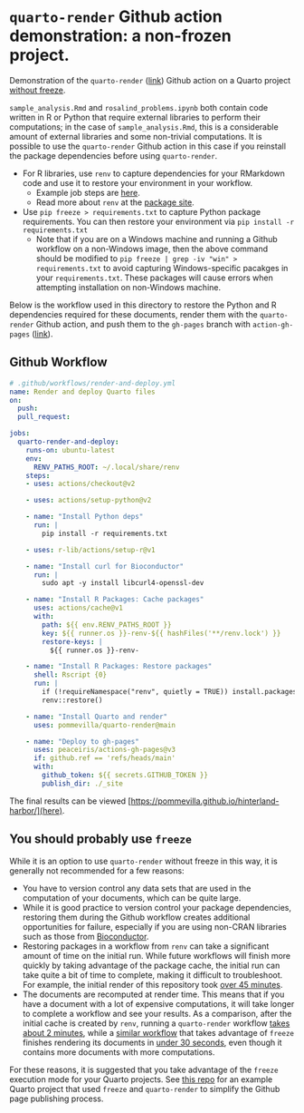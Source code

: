 # `quarto-render` Github action demonstration: a non-frozen project.

Demonstration of the `quarto-render` ([link](https://github.com/pommevilla/quarto-render)) Github action on a Quarto project [without freeze](https://quarto.org/docs/books/book-authoring.html?q=freeze#freezing). 

`sample_analysis.Rmd` and `rosalind_problems.ipynb` both contain code written in R or Python that require external libraries to perform their computations; in the case of `sample_analysis.Rmd`, this is a considerable amount of external libraries and some non-trivial computations. It is possible to use the `quarto-render` Github action in this case if you reinstall the package dependencies before using `quarto-render`. 

* For R libraries, use `renv` to capture dependencies for your RMarkdown code and use it to restore your environment in your workflow. 
  * Example job steps are [here](https://rstudio.github.io/renv/articles/ci.html#github-actions-1). 
  * Read more about `renv` at the [package site](https://rstudio.github.io/renv/articles/renv.html).
* Use `pip freeze > requirements.txt` to capture Python package requirements. You can then restore your environment via `pip install -r requirements.txt`
  * Note that if you are on a Windows machine and running a Github workflow on a non-Windows image, then the above command should be modified to `pip freeze | grep -iv "win" > requirements.txt` to avoid capturing Windows-specific pacakges in your `requirements.txt`. These packages will cause errors when attempting installation on non-Windows machine.

Below is the workflow used in this directory to restore the Python and R dependencies required for these documents, render them with the `quarto-render` Github action, and push them to the `gh-pages` branch with `action-gh-pages` ([link](https://github.com/peaceiris/actions-gh-pages)). 

## Github Workflow

```yaml
# .github/workflows/render-and-deploy.yml
name: Render and deploy Quarto files
on: 
  push:
  pull_request:

jobs:
  quarto-render-and-deploy:
    runs-on: ubuntu-latest
    env:
      RENV_PATHS_ROOT: ~/.local/share/renv
    steps:
    - uses: actions/checkout@v2

    - uses: actions/setup-python@v2

    - name: "Install Python deps"
      run: |
        pip install -r requirements.txt

    - uses: r-lib/actions/setup-r@v1

    - name: "Install curl for Bioconductor"
      run: |
        sudo apt -y install libcurl4-openssl-dev

    - name: "Install R Packages: Cache packages"
      uses: actions/cache@v1
      with:
        path: ${{ env.RENV_PATHS_ROOT }}
        key: ${{ runner.os }}-renv-${{ hashFiles('**/renv.lock') }}
        restore-keys: |
          ${{ runner.os }}-renv-

    - name: "Install R Packages: Restore packages"
      shell: Rscript {0}
      run: |
        if (!requireNamespace("renv", quietly = TRUE)) install.packages("renv")
        renv::restore()

    - name: "Install Quarto and render"
      uses: pommevilla/quarto-render@main

    - name: "Deploy to gh-pages"
      uses: peaceiris/actions-gh-pages@v3
      if: github.ref == 'refs/heads/main'
      with:
        github_token: ${{ secrets.GITHUB_TOKEN }}
        publish_dir: ./_site
```

The final results can be viewed [https://pommevilla.github.io/hinterland-harbor/](here).

## You should probably use `freeze`

While it is an option to use `quarto-render` without freeze in this way, it is generally not recommended for a few reasons:

* You have to version control any data sets that are used in the computation of your documents, which can be quite large.
* While it is good practice to version control your package dependencies, restoring them during the Github workflow creates additional opportunities for failure, especially if you are using non-CRAN libraries such as those from [Bioconductor](https://www.bioconductor.org/). 
* Restoring packages in a workflow from `renv` can take a significant amount of time on the initial run. While future workflows will finish more quickly by taking advantage of the package cache, the initial run can take quite a bit of time to complete, making it difficult to troubleshoot. For example, the initial render of this repository took [over 45 minutes](https://github.com/pommevilla/hinterland-harbor/runs/2919380857?check_suite_focus=true).
* The documents are recomputed at render time. This means that if you have a document with a lot of expensive computations, it will take longer to complete a workflow and see your results. As a comparison, after the initial cache is created by `renv`, running a `quarto-render` workflow [takes about 2 minutes](https://github.com/pommevilla/hinterland-harbor/runs/2921322559?check_suite_focus=true), while a [similar workflow](https://github.com/pommevilla/friendly-dollop/blob/master/.github/workflows/quarto-render.yml) that takes advantage of `freeze` finishes rendering its documents in [under 30 seconds](https://github.com/pommevilla/friendly-dollop/runs/2917945915?check_suite_focus=true), even though it contains more documents with more computations.

For these reasons, it is suggested that you take advantage of the `freeze` execution mode for your Quarto projects. See [this repo](https://github.com/pommevilla/friendly-dollop) for an example Quarto project that used `freeze` and `quarto-render` to simplify the Github page publishing process.
